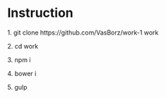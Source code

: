 <h1>Instruction</h1>
<p>1. git clone https://github.com/VasBorz/work-1 work</p>
<p>2. cd work</p>
<p>3. npm i</p>
<p>4. bower i</p>
<p>5. gulp</p>